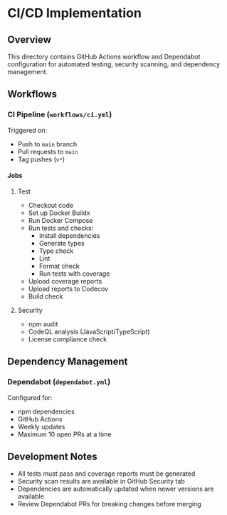 # CI/CD Implementation

## Overview

This directory contains GitHub Actions workflow and Dependabot configuration for automated testing, security scanning, and dependency management.

## Workflows

### CI Pipeline (`workflows/ci.yml`)

Triggered on:

- Push to `main` branch
- Pull requests to `main`
- Tag pushes (`v*`)

#### Jobs

1. Test

   - Checkout code
   - Set up Docker Buildx
   - Run Docker Compose
   - Run tests and checks:
     - Install dependencies
     - Generate types
     - Type check
     - Lint
     - Format check
     - Run tests with coverage
   - Upload coverage reports
   - Upload reports to Codecov
   - Build check

2. Security
   - npm audit
   - CodeQL analysis (JavaScript/TypeScript)
   - License compliance check

## Dependency Management

### Dependabot (`dependabot.yml`)

Configured for:

- npm dependencies
- GitHub Actions
- Weekly updates
- Maximum 10 open PRs at a time

## Development Notes

- All tests must pass and coverage reports must be generated
- Security scan results are available in GitHub Security tab
- Dependencies are automatically updated when newer versions are available
- Review Dependabot PRs for breaking changes before merging
